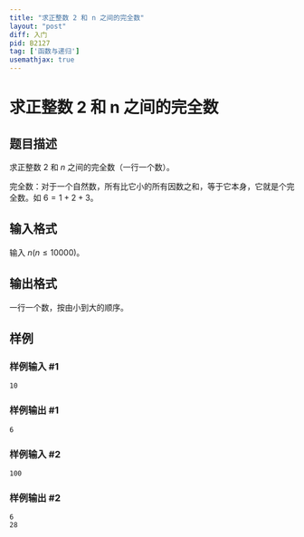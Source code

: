 ```yaml
---
title: "求正整数 2 和 n 之间的完全数"
layout: "post"
diff: 入门
pid: B2127
tag: ['函数与递归']
usemathjax: true
---
```


# 求正整数 2 和 n 之间的完全数
## 题目描述

求正整数 $2$ 和 $n$ 之间的完全数（一行一个数）。

完全数：对于一个自然数，所有比它小的所有因数之和，等于它本身，它就是个完全数。如 $6=1+2+3$。
## 输入格式

输入 $n(n \le 10000)$。
## 输出格式

一行一个数，按由小到大的顺序。
## 样例

### 样例输入 #1
```
10

```
### 样例输出 #1
```
6

```
### 样例输入 #2
```
100

```
### 样例输出 #2
```
6
28

```
